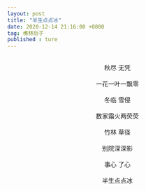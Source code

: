 ```yaml
---
layout: post
title: "半生点点冰"
date: 2020-12-14 21:16:00 +0800
tag: 樵林后子
published : ture
---
```

<br>
<div style="text-align:center;">
秋尽     无凭<br><br>
一花一叶一飘零<br><br>
冬临     雪侵<br><br>
数家霜火两荧荧<br><br>
竹林     草径<br><br>
别院深深影<br><br>
事心     了心<br><br>
半生点点冰</div>
